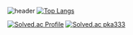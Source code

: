 ![header](https://capsule-render.vercel.app/api?type=waving&color=ffd00C&height=250&section=header&text=parking%20duckling&fontSize=90&animation=fadeIn&fontAlignY=38&desc=%20&descAlignY=62&descAlign=62)
[![Top Langs](https://github-readme-stats.vercel.app/api/top-langs/?username=parkingduckling&layout=compact)](https://github.com/****/github-readme-stats)

[![Solved.ac Profile](http://mazassumnida.wtf/api/v2/generate_badge?boj=pka333)](https://solved.ac/pka333/)
[![Solved.ac
pka333](http://mazassumnida.wtf/api/mini/generate_badge?boj=pka333)](https://solved.ac/pka333)
